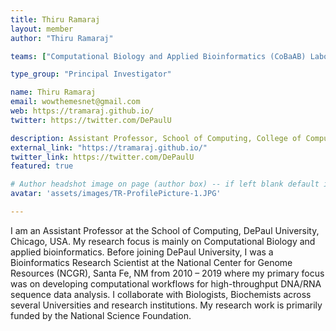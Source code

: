 ```yaml
---
title: Thiru Ramaraj
layout: member
author: "Thiru Ramaraj"

teams: ["Computational Biology and Applied Bioinformatics (CoBaAB) Laboratory"]

type_group: "Principal Investigator"

name: Thiru Ramaraj
email: wowthemesnet@gmail.com
web: https://tramaraj.github.io/
twitter: https://twitter.com/DePaulU

description: Assistant Professor, School of Computing, College of Computing & Digital Media, DePaul University
external_link: "https://tramaraj.github.io/"
twitter_link: https://twitter.com/DePaulU
featured: true

# Author headshot image on page (author box) -- if left blank default image used
avatar: 'assets/images/TR-ProfilePicture-1.JPG'

---
```

I am an Assistant Professor at the School of Computing, DePaul University, Chicago, USA. My research focus is mainly on Computational Biology and applied bioinformatics. Before joining DePaul University, I was a Bioinformatics Research Scientist at the National Center for Genome Resources (NCGR), Santa Fe, NM from 2010 – 2019 where my primary focus was on developing computational workflows for high-throughput DNA/RNA sequence data analysis. I collaborate with Biologists, Biochemists across several Universities and research institutions. My research work is primarily funded by the National Science Foundation.
